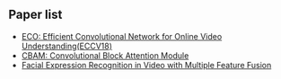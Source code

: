 ## Paper list
* [ECO: Efficient Convolutional Network for Online Video Understanding(ECCV18)](ECO.md)
* [CBAM: Convolutional Block Attention Module](CBAM.md)
* [Facial Expression Recognition in Video with Multiple Feature Fusion](HOG_TOP.md)